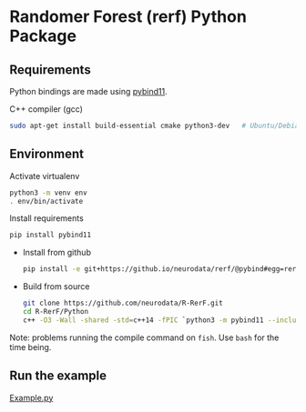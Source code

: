 # Randomer Forest (rerf) Python Package

## Requirements

Python bindings are made using [pybind11](https://github.com/pybind/pybind11).

C++ compiler (gcc)

  ```sh
  sudo apt-get install build-essential cmake python3-dev   # Ubuntu/Debian
  ```

## Environment

Activate virtualenv

```sh
python3 -m venv env
. env/bin/activate
```

Install requirements

```sh
pip install pybind11
```

- Install from github

  ```sh
  pip install -e git+https://github.io/neurodata/rerf/@pybind#egg=rerf&subdirectory=Python
  ```

- Build from source

  ```sh
  git clone https://github.com/neurodata/R-RerF.git
  cd R-RerF/Python
  c++ -O3 -Wall -shared -std=c++14 -fPIC `python3 -m pybind11 --includes` packedForest.cpp -o pyfp`python3-config --extension-suffix`
  ```

Note: problems running the compile command on `fish`.  Use `bash` for the time being.

## Run the example

[Example.py](examples/example.py)
